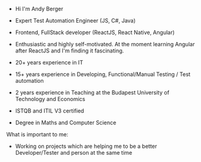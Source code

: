 - Hi I'm Andy Berger

- Expert Test Automation Engineer (JS, C#, Java)
- Frontend, FullStack developer (ReactJS, React Native, Angular)

- Enthusiastic and highly self-motivated. At the moment learning Angular after ReactJS and I'm finding it fascinating.

- 20+ years experience in IT
- 15+ years experience in Developing, Functional/Manual Testing / Test automation
- 2 years experience in Teaching at the Budapest University of Technology and Economics 
- ISTQB and ITIL V3 certified
- Degree in Maths and Computer Science

What is important to me:

- Working on projects which are helping me to be a better Developer/Tester and person at the same time
<!---
peterdiamant/peterdiamant is a ✨ special ✨ repository because its `README.md` (this file) appears on your GitHub profile.
You can click the Preview link to take a look at your changes.
--->
